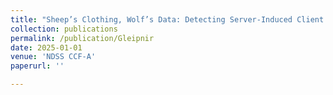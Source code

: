 ```yaml
---
title: "Sheep’s Clothing, Wolf’s Data: Detecting Server-Induced Client Vulnerabilities in Windows Remote IPC"
collection: publications
permalink: /publication/Gleipnir
date: 2025-01-01
venue: 'NDSS CCF-A'
paperurl: ''

---
```

